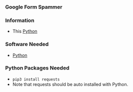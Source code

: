 ### Google Form Spammer

### Information
- This [Python](https://www.python.org/ftp/python/3.10.0/python-3.10.0-amd64.exe)

### Software Needed
- [Python](https://www.python.org/ftp/python/3.10.0/python-3.10.0-amd64.exe)

### Python Packages Needed
- `pip3 install requests`
- Note that requests should be auto installed with Python.
